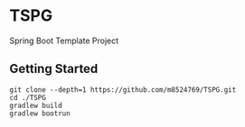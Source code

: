 # TSPG

Spring Boot Template Project

## Getting Started

```shell
git clone --depth=1 https://github.com/m8524769/TSPG.git
cd ./TSPG
gradlew build
gradlew bootrun
```
